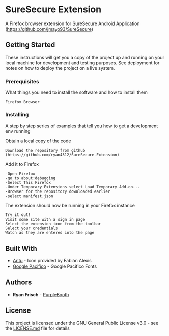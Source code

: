 # SureSecure Extension

A Firefox browser extension for SureSecure Android Application (https://github.com/jmayo93/SureSecure)

## Getting Started

These instructions will get you a copy of the project up and running on your local machine for development and testing purposes. See deployment for notes on how to deploy the project on a live system.

### Prerequisites

What things you need to install the software and how to install them

```
Firefox Browser
```

### Installing

A step by step series of examples that tell you how to get a development env running

Obtain a local copy of the code

```
Download the repository from github (https://github.com/ryan4312/SureSecure-Extension)
```

Add it to Firefox

```
-Open Firefox
-go to about:debugging
-Select This Firefox
-Under Temporary Extensions select Load Temporary Add-on...
-Browser for the repository downloaded earlier
-select manifest.json
```

The extension should now be running in your Firefox instance
```
Try it out!
Visit some site with a sign in page
Select the extension icon from the toolbar
Select your credentials
Watch as they are entered into the page
```


## Built With

* [Antu](https://github.com/fabianalexisinostroza/Antu) - Icon provided by Fabián Alexis
* [Google Pacifico](https://fonts.google.com/specimen/Pacifico) - Google Pacifico Fonts


## Authors

* **Ryan Frisch**  - [PurpleBooth](https://github.com/ryan4312)

## License

This project is licensed under the GNU General Public License v3.0 - see the [LICENSE.md](LICENSE.md) file for details
